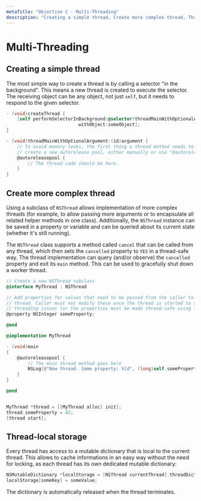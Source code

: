 ```yaml
---
metaTitle: "Objective C - Multi-Threading"
description: "Creating a simple thread, Create more complex thread, Thread-local storage"
---
```


# Multi-Threading



## Creating a simple thread


The most simple way to create a thread is by calling a selector "in the background". This means a new thread is created to execute the selector. The receiving object can be any object, not just `self`, but it needs to respond to the given selector.

```objectivec
- (void)createThread {
    [self performSelectorInBackground:@selector(threadMainWithOptionalArgument:)
                           withObject:someObject];
}

- (void)threadMainWithOptionalArgument:(id)argument {
    // To avoid memory leaks, the first thing a thread method needs to do is
    // create a new autorelease pool, either manually or via "@autoreleasepool".
    @autoreleasepool {
        // The thread code should be here.
    }
}

```



## Create more complex thread


Using a subclass of `NSThread` allows implementation of more complex threads (for example, to allow passing more arguments or to encapsulate all related helper methods in one
class). Additionally, the `NSThread` instance can be saved in a property or variable and can be queried about its current state (whether it's still running).

The `NSThread` class supports a method called `cancel` that can be called from any thread, which then sets the `cancelled` property to `YES` in a thread-safe way. The thread implementation can query (and/or observe) the `cancelled` property and exit its `main` method. This can be used to gracefully shut down a worker thread.

```objectivec
// Create a new NSThread subclass
@interface MyThread : NSThread

// Add properties for values that need to be passed from the caller to the new
// thread. Caller must not modify these once the thread is started to avoid
// threading issues (or the properties must be made thread-safe using locks).
@property NSInteger someProperty;

@end

@implementation MyThread

- (void)main
{
    @autoreleasepool {
        // The main thread method goes here
        NSLog(@"New thread. Some property: %ld", (long)self.someProperty);
    }
}

@end


MyThread *thread = [[MyThread alloc] init];
thread.someProperty = 42;
[thread start];

```



## Thread-local storage


Every thread has access to a mutable dictionary that is local to the current thread. This allows to cache informations in an easy way without the need for locking, as each thread has its own dedicated mutable dictionary:

```objectivec
NSMutableDictionary *localStorage = [NSThread currentThread].threadDictionary;
localStorage[someKey] = someValue;

```

The dictionary is automatically released when the thread terminates.

